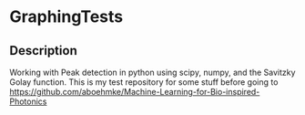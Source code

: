 # GraphingTests
## Description
Working with Peak detection in python using scipy, numpy, and the Savitzky Golay function.
This is my test repository for some stuff before going to https://github.com/aboehmke/Machine-Learning-for-Bio-inspired-Photonics
